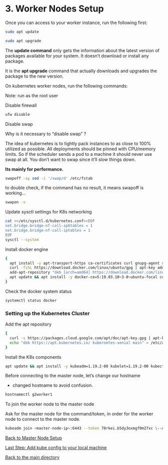 # 3. Worker Nodes Setup

Once you can access to your worker instance, run the following first:

```bash
sudo apt update
```

```bash
sudo apt upgrade
```

The **update command** only gets the information about the latest version of packages available for your system. It doesn’t download or install any package.

It is the **apt upgrade** command that actually downloads and upgrades the package to the new version.

On kubernetes worker nodes, run the following commands:

Note: run as the root user

Disable firewall

```bash
ufw disable
```

Disable swap

Why is it necessary to “disable swap” ?

The idea of kubernetes is to tightly pack instances to as close to 100% utilized as possible. All deployments should be pinned with CPU/memory limits. So if the scheduler sends a pod to a machine it should never use swap at all. You don’t want to swap since it’ll slow things down.

**Its mainly for performance.**

```bash
swapoff -a; sed -i '/swap/d' /etc/fstab
```

to double check, if the command has no result, it means swapoff is working…

```bash
swapon -s
```

Update sysctl settings for K8s networking

```bash
cat >>/etc/sysctl.d/kubernetes.conf<<EOF
net.bridge.bridge-nf-call-ip6tables = 1
net.bridge.bridge-nf-call-iptables = 1
EOF
sysctl --system
```

Install docker engine

```bash
{
  apt install -y apt-transport-https ca-certificates curl gnupg-agent software-properties-common
  curl -fsSL https://download.docker.com/linux/ubuntu/gpg | apt-key add -
  add-apt-repository "deb [arch=amd64] https://download.docker.com/linux/ubuntu $(lsb_release -cs) stable"
  apt update && apt install -y docker-ce=5:19.03.10~3-0~ubuntu-focal containerd.io
}
```

Check the docker system status

```bash
systemctl status docker
```

### Setting up the Kubernetes Cluster

Add the apt repository

```bash
{
  curl -s https://packages.cloud.google.com/apt/doc/apt-key.gpg | apt-key add -
  echo "deb https://apt.kubernetes.io/ kubernetes-xenial main" > /etc/apt/sources.list.d/kubernetes.list
}
```

Install the K8s components

```bash
apt update && apt install -y kubeadm=1.19.2-00 kubelet=1.19.2-00 kubectl=1.19.2-00
```

Before connecting to the master node, let’s change our hostname

- changed hostname to avoid confusion.

```bash
hostnamectl g2worker1
```

To join the worker node to the master node

Ask for the master node for the command/token, in order for the worker node to connect to the master node.

```bash
kubeadm join <master-node-ip>:6443 --token 78rkei.b5dy3oxmgf0m27xc \--discovery-token-ca-cert-hash sha256:eafda5f0542ecb0bc781984378464900bf3b59233e1d4bea1d5a0885fe0dd8b
```

[Back to Master Node Setup](/Node%20Setup/Method%201%20-%20Bare%20Metal%20Setup/2%20Master%20Nodes%20Set%20Up.md)

[Last Step: Add kube config to your local machine](/Node%20Setup/Method%201%20-%20Bare%20Metal%20Setup/4%20Download%20kube%20config%20to%20your%20local%20machine.md)

[Back to the main directory](/ReadMe.md)